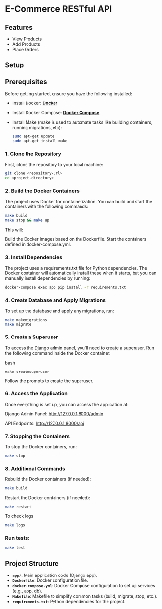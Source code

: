 # E-Commerce RESTful API

## Features
- View Products
- Add Products
- Place Orders

## Setup

## Prerequisites
Before getting started, ensure you have the following installed:

- Install Docker: **[Docker](https://docs.docker.com/get-docker/)**
- Install Docker Compose: **[Docker Compose](https://docs.docker.com/compose/install/)**
- Install Make (make is used to automate tasks like building containers, running migrations, etc):
  
  ```bash
  sudo apt-get update
  sudo apt-get install make
  ```

### 1. Clone the Repository
First, clone the repository to your local machine:

```bash
git clone <repository-url>
cd <project-directory>
```

### 2. Build the Docker Containers
The project uses Docker for containerization. You can build and start the containers with the following commands:

```bash
make build
make stop && make up
```

This will:

Build the Docker images based on the Dockerfile.
Start the containers defined in docker-compose.yml.


### 3. Install Dependencies
The project uses a requirements.txt file for Python dependencies. The Docker container will automatically install these when it starts, but you can manually install dependencies by running:

```bash
docker-compose exec app pip install -r requirements.txt
```


### 4. Create Database and Apply Migrations
To set up the database and apply any migrations, run:

```bash
make makemigrations
make migrate
```

### 5. Create a Superuser
To access the Django admin panel, you'll need to create a superuser. Run the following command inside the Docker container:

bash
```
make createsuperuser
```
Follow the prompts to create the superuser.

### 6. Access the Application
Once everything is set up, you can access the application at:

Django Admin Panel: http://127.0.0.1:8000/admin

API Endpoints: http://127.0.0.1:8000/api


### 7. Stopping the Containers
To stop the Docker containers, run:

```bash
make stop
```


### 8. Additional Commands
Rebuild the Docker containers (if needed):

```bash
make build
```

Restart the Docker containers (if needed):

```bash
make restart
```

To check logs
```bash
make logs
```

### Run tests:

```bash
make test
```

## Project Structure
- **`app/`**: Main application code (Django app).
- **`Dockerfile`**: Docker configuration file.
- **`docker-compose.yml`**: Docker Compose configuration to set up services (e.g., app, db).
- **`Makefile`**: Makefile to simplify common tasks (build, migrate, stop, etc.).
- **`requirements.txt`**: Python dependencies for the project.
